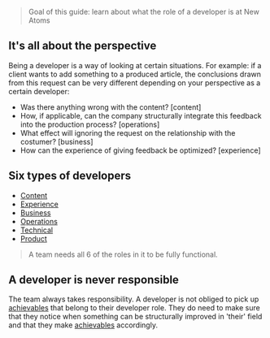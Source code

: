 > Goal of this guide: learn about what the role of a developer is at New Atoms

## It's all about the perspective

Being a developer is a way of looking at certain situations.
For example: if a client wants to add something to a produced article, the conclusions drawn from this request can be very different depending on your perspective as a certain developer:
* Was there anything wrong with the content? [content]
* How, if applicable, can the company structurally integrate this feedback into the production process? [operations]
* What effect will ignoring the request on the relationship with the costumer? [business]
* How can the experience of giving feedback be optimized? [experience]

## Six types of developers

* [Content](https://github.com/newatoms/newatoms/blob/gh-pages/internal/jobs/content.md)
* [Experience](https://github.com/newatoms/newatoms/blob/gh-pages/internal/jobs/experience.md)
* [Business](https://github.com/newatoms/newatoms/blob/gh-pages/internal/jobs/business.md)
* [Operations](https://github.com/newatoms/newatoms/blob/gh-pages/internal/jobs/operations.md)
* [Technical](https://github.com/newatoms/newatoms/blob/gh-pages/internal/jobs/technical.md)
* [Product](https://github.com/newatoms/newatoms/blob/gh-pages/internal/jobs/product.md)

> A team needs all 6 of the roles in it to be fully functional.

## A developer is never responsible

The team always takes responsibility. A developer is not obliged to pick up [achievables](../glossary/achievable.md) that belong to their developer role. They do need to make sure that they notice when something can be structurally improved in 'their' field and that they make [achievables](../glossary/achievable.md) accordingly.

